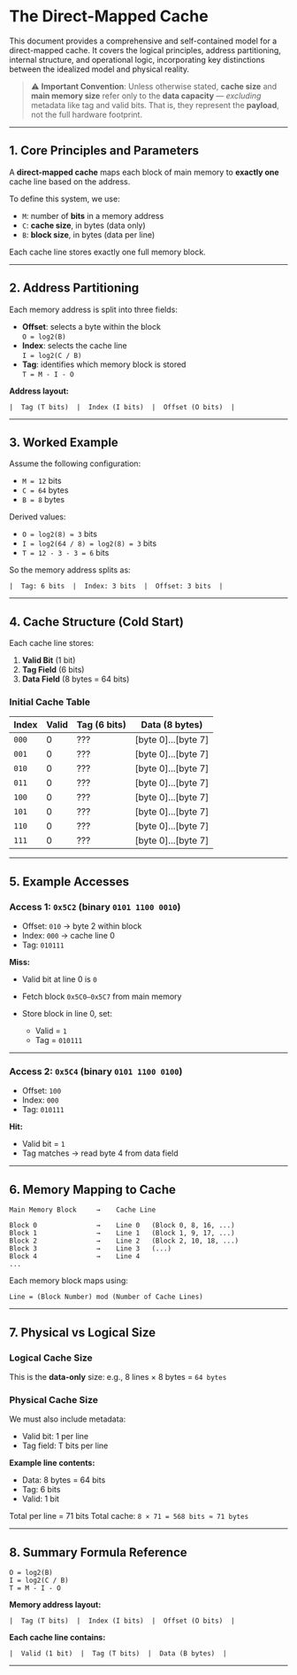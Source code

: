 <!-- File: computer_architecture/direct_mapped_cache.md -->

# The Direct-Mapped Cache

This document provides a comprehensive and self-contained model for a direct-mapped cache. It covers the logical principles, address partitioning, internal structure, and operational logic, incorporating key distinctions between the idealized model and physical reality.

> ⚠️ **Important Convention**: Unless otherwise stated, **cache size** and **main memory size** refer only to the **data capacity** — *excluding* metadata like tag and valid bits. That is, they represent the **payload**, not the full hardware footprint.

---

## 1. Core Principles and Parameters

A **direct-mapped cache** maps each block of main memory to **exactly one** cache line based on the address.

To define this system, we use:

- `M`: number of **bits** in a memory address  
- `C`: **cache size**, in bytes (data only)  
- `B`: **block size**, in bytes (data per line)  

Each cache line stores exactly one full memory block.

---

## 2. Address Partitioning

Each memory address is split into three fields:

- **Offset**: selects a byte within the block  
  `O = log2(B)`
- **Index**: selects the cache line  
  `I = log2(C / B)`
- **Tag**: identifies which memory block is stored  
  `T = M - I - O`

**Address layout:**

```plaintext
|  Tag (T bits)  |  Index (I bits)  |  Offset (O bits)  |
````

---

## 3. Worked Example

Assume the following configuration:

* `M = 12` bits
* `C = 64` bytes
* `B = 8` bytes

Derived values:

* `O = log2(8) = 3` bits
* `I = log2(64 / 8) = log2(8) = 3` bits
* `T = 12 - 3 - 3 = 6` bits

So the memory address splits as:

```plaintext
|  Tag: 6 bits  |  Index: 3 bits  |  Offset: 3 bits  |
```

---

## 4. Cache Structure (Cold Start)

Each cache line stores:

1. **Valid Bit** (1 bit)
2. **Tag Field** (6 bits)
3. **Data Field** (8 bytes = 64 bits)

### Initial Cache Table

| Index | Valid | Tag (6 bits) | Data (8 bytes)        |
| ----- | ----- | ------------ | --------------------- |
| `000` | 0     | ???          | \[byte 0]...\[byte 7] |
| `001` | 0     | ???          | \[byte 0]...\[byte 7] |
| `010` | 0     | ???          | \[byte 0]...\[byte 7] |
| `011` | 0     | ???          | \[byte 0]...\[byte 7] |
| `100` | 0     | ???          | \[byte 0]...\[byte 7] |
| `101` | 0     | ???          | \[byte 0]...\[byte 7] |
| `110` | 0     | ???          | \[byte 0]...\[byte 7] |
| `111` | 0     | ???          | \[byte 0]...\[byte 7] |

---

## 5. Example Accesses

### Access 1: `0x5C2` (binary `0101 1100 0010`)

* Offset: `010` → byte 2 within block
* Index:  `000` → cache line 0
* Tag:    `010111`

**Miss:**

* Valid bit at line 0 is `0`
* Fetch block `0x5C0–0x5C7` from main memory
* Store block in line 0, set:

  * Valid = `1`
  * Tag = `010111`

---

### Access 2: `0x5C4` (binary `0101 1100 0100`)

* Offset: `100`
* Index:  `000`
* Tag:    `010111`

**Hit:**

* Valid bit = `1`
* Tag matches → read byte 4 from data field

---

## 6. Memory Mapping to Cache

```plaintext
Main Memory Block     →    Cache Line

Block 0               →    Line 0   (Block 0, 8, 16, ...)
Block 1               →    Line 1   (Block 1, 9, 17, ...)
Block 2               →    Line 2   (Block 2, 10, 18, ...)
Block 3               →    Line 3   (...)
Block 4               →    Line 4
...
```

Each memory block maps using:

```plaintext
Line = (Block Number) mod (Number of Cache Lines)
```

---

## 7. Physical vs Logical Size

### Logical Cache Size

This is the **data-only** size:
e.g., 8 lines × 8 bytes = `64 bytes`

### Physical Cache Size

We must also include metadata:

* Valid bit: 1 per line
* Tag field: T bits per line

**Example line contents:**

* Data: 8 bytes = 64 bits
* Tag: 6 bits
* Valid: 1 bit

Total per line = 71 bits
Total cache: `8 × 71 = 568 bits ≈ 71 bytes`

---

## 8. Summary Formula Reference

```plaintext
O = log2(B)
I = log2(C / B)
T = M - I - O
```

**Memory address layout:**

```plaintext
|  Tag (T bits)  |  Index (I bits)  |  Offset (O bits)  |
```

**Each cache line contains:**

```plaintext
|  Valid (1 bit)  |  Tag (T bits)  |  Data (B bytes)  |
```

---
